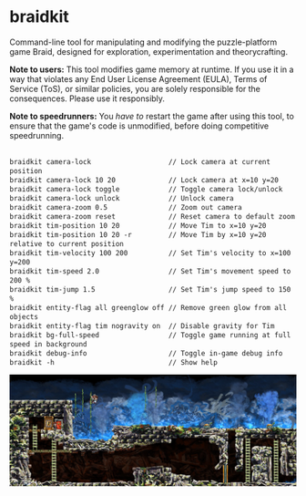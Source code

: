 # braidkit
Command-line tool for manipulating and modifying the puzzle-platform game Braid, designed for exploration, experimentation and theorycrafting.

**Note to users:** This tool modifies game memory at runtime. If you use it in a way that violates any End User License Agreement (EULA), Terms of Service (ToS), or similar policies, you are solely responsible for the consequences. Please use it responsibly.

**Note to speedrunners:** You *have to* restart the game after using this tool, to ensure that the game's code is unmodified, before doing competitive speedrunning.

##
```
braidkit camera-lock                   // Lock camera at current position
braidkit camera-lock 10 20             // Lock camera at x=10 y=20
braidkit camera-lock toggle            // Toggle camera lock/unlock
braidkit camera-lock unlock            // Unlock camera
braidkit camera-zoom 0.5               // Zoom out camera
braidkit camera-zoom reset             // Reset camera to default zoom
braidkit tim-position 10 20            // Move Tim to x=10 y=20
braidkit tim-position 10 20 -r         // Move Tim by x=10 y=20 relative to current position
braidkit tim-velocity 100 200          // Set Tim's velocity to x=100 y=200
braidkit tim-speed 2.0                 // Set Tim's movement speed to 200 %
braidkit tim-jump 1.5                  // Set Tim's jump speed to 150 %
braidkit entity-flag all greenglow off // Remove green glow from all objects
braidkit entity-flag tim nogravity on  // Disable gravity for Tim
braidkit bg-full-speed                 // Toggle game running at full speed in background
braidkit debug-info                    // Toggle in-game debug info
braidkit -h                            // Show help
```

![Screenshot](braidkit_screenshot.jpg)